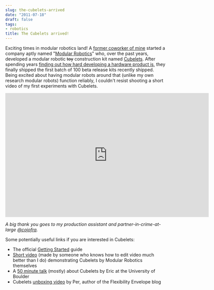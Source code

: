 ```yaml
---
slug: the-cubelets-arrived
date: "2011-07-18"
draft: false
tags:
- robotics
title: The Cubelets arrived!
---
```


<p>Exciting times in modular robotics land! A <a href="http://www.modrobotics.com/eric/">former coworker of mine</a> started a company aptly named "<a href="http://www.modrobotics.com/">Modular Robotics</a>" who, over the past years, developed a modular robotic <strike>toy</strike> construction kit named <a href="http://www.modrobotics.com/cubelets">Cubelets</a>. After spending years <a href="http://www.modrobotics.com/blog/?p=195">finding out how hard developing a hardware product is</a>, they finally shipped the first batch of 100 beta release kits recently shipped. Being excited about having modular robots around that (unlike my own research modular robots) function reliably, I couldn't resist shooting a short video of my first experiments with Cubelets.&nbsp;</p>
<p><iframe frameborder="0" height="390" src="http://www.youtube.com/embed/_ObUdKDsDKM?hd=1" width="640"></iframe></p>
<p><em>A big thank you goes to my production assistant and partner-in-crime-at-large <a href="http://www.twitter.com/cojofra">@cojofra</a>.</em></p>
<p>Some potentially useful links if you are interested in Cubelets:</p>
<ul>
<li>The official <a href="http://www.modrobotics.com/cubelets_getting_started_guide#7">Getting Started</a> guide</li>
<li><a href="http://vimeo.com/19712586">Short video</a> (made by someone who knows how to edit video much better than I do) demonstrating Cubelets by Modular Robotics themselves</li>
<li>A <a href="http://vimeo.com/21703223">50 minute talk</a> (mostly) about Cubelets by Eric at the University of Boulder&nbsp;</li>
<li>Cubelets <a href="http://flexibilityenvelope.com/unboxing-video-of-the-cubelets-from-modular-robotics">unboxing video</a> by Per, author of the Flexibility Envelope blog</li>
</ul>
